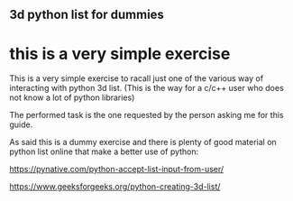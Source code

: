 ## 3d python list for dummies

# this is a very simple exercise 

This is a very simple exercise to racall just one of the various way of interacting with python 3d list. (This is the way for a c/c++ user who does not know a lot of python libraries)

The performed task is the one requested by the person asking me for this guide.

As said this is a dummy exercise and there is plenty of good material on python list online that make a better use of python:

https://pynative.com/python-accept-list-input-from-user/

https://www.geeksforgeeks.org/python-creating-3d-list/
